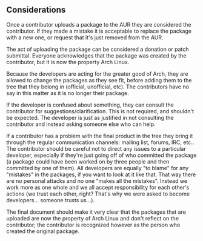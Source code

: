 ## Considerations

Once a contributor uploads a package to the AUR they are considered the contributor. If they made a mistake it is acceptable to replace the package with a new one, or request that it's just removed from the AUR.

The act of uploading the package can be considered a donation or patch submittal. Everyone acknowledges that the package was created by the contributor, but it is now the property Arch Linux.

Because the developers are acting for the greater good of Arch, they are allowed to change the packages as they see fit, before adding them to the tree that they belong in (official, unofficial, etc). The contributors have no say in this matter as it is no longer their package.

If the developer is confused about something, they can consult the contributor for suggestions/clarification. This is not required, and shouldn't be expected. The developer is just as justified in not consulting the contributor and instead asking someone else who can help.

If a contributor has a problem with the final product in the tree they bring it through the regular communication channels: mailing list, forums, IRC, etc.. The contributor should be careful not to direct any issues to a particular developer, especially if they're just going off of who committed the package (a package could have been worked on by three people and then committed by one of them). All developers are equally "to blame" for any "mistakes" in the packages, if you want to look at it like that. That way there are no personal attacks and no one "makes all the mistakes". Instead we work more as one whole and we all accept responsibility for each other's actions (we trust each other, right? That's why we were asked to become developers... someone trusts us...).

The final document should make it very clear that the packages that are uploaded are now the property of Arch Linux and don't reflect on the contributor; the contributor is recognized however as the person who created the original package.